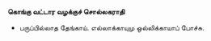 **கொங்கு வட்டார வழக்குச் சொல்லகராதி**
- பருப்பில்லாத தேங்காய். எல்லாக்காயுமு ஒல்லிக்காயாப் போச்சு.

